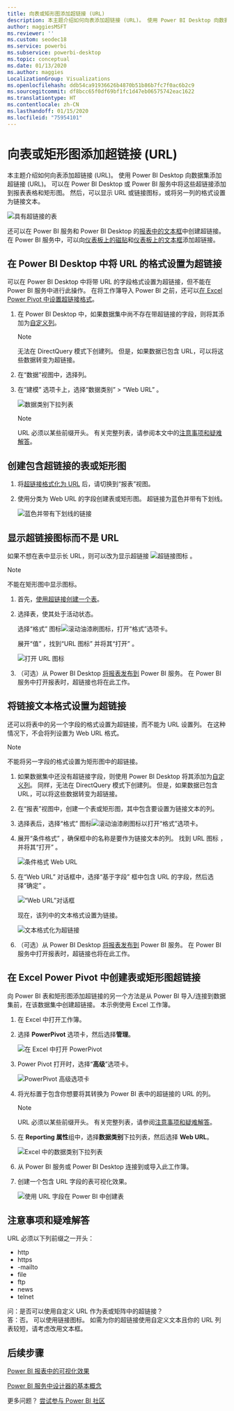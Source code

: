 ```yaml
---
title: 向表或矩形图添加超链接 (URL)
description: 本主题介绍如何向表添加超链接 (URL)。 使用 Power BI Desktop 向数据集添加超链接 (URL)。 然后在 Power BI Desktop 或 Power BI 服务中，可以将这些超链接添加到报表表格和矩形图。
author: maggiesMSFT
ms.reviewer: ''
ms.custom: seodec18
ms.service: powerbi
ms.subservice: powerbi-desktop
ms.topic: conceptual
ms.date: 01/13/2020
ms.author: maggies
LocalizationGroup: Visualizations
ms.openlocfilehash: ddb54ca91936626b4870b51b86b7fc7f0ac6b2c9
ms.sourcegitcommit: df8bcc65f0df69bf1fc1d47eb06575742eac1622
ms.translationtype: HT
ms.contentlocale: zh-CN
ms.lasthandoff: 01/15/2020
ms.locfileid: "75954101"
---
```

# <a name="add-hyperlinks-urls-to-a-table-or-matrix"></a>向表或矩形图添加超链接 (URL)
本主题介绍如何向表添加超链接 (URL)。 使用 Power BI Desktop 向数据集添加超链接 (URL)。 可以在 Power BI Desktop 或 Power BI 服务中将这些超链接添加到报表表格和矩形图。 然后，可以显示 URL 或链接图标，或将另一列的格式设置为链接文本。

![具有超链接的表](media/power-bi-hyperlinks-in-tables/power-bi-url-link-text.png)

还可以在 Power BI 服务和 Power BI Desktop 的[报表中的文本框](service-add-hyperlink-to-text-box.md)中创建超链接。 在 Power BI 服务中，可以向[仪表板上的磁贴](service-dashboard-edit-tile.md)和[仪表板上的文本框](service-dashboard-add-widget.md)添加超链接。 


## <a name="format-a-url-as-a-hyperlink-in-power-bi-desktop"></a>在 Power BI Desktop 中将 URL 的格式设置为超链接

可以在 Power BI Desktop 中将带 URL 的字段格式设置为超链接，但不能在 Power BI 服务中进行此操作。 在将工作簿导入 Power BI 之前，还可以[在 Excel Power Pivot 中设置超链接格式](#create-a-table-or-matrix-hyperlink-in-excel-power-pivot)。

1. 在 Power BI Desktop 中，如果数据集中尚不存在带超链接的字段，则将其添加为[自定义列](desktop-common-query-tasks.md)。

    > [!NOTE]
    > 无法在 DirectQuery 模式下创建列。  但是，如果数据已包含 URL，可以将这些数据转变为超链接。

2. 在“数据”视图中，选择列。 

3. 在“建模”  选项卡上，选择“数据类别”   > “Web URL”  。
   
    ![数据类别下拉列表](media/power-bi-hyperlinks-in-tables/power-bi-format-web-url.png)

    > [!NOTE]
    > URL 必须以某些前缀开头。 有关完整列表，请参阅本文中的[注意事项和疑难解答](#considerations-and-troubleshooting)。

## <a name="create-a-table-or-matrix-with-a-hyperlink"></a>创建包含超链接的表或矩形图

1. 将[超链接格式化为 URL](#format-a-url-as-a-hyperlink-in-power-bi-desktop) 后，请切换到“报表”视图。
2. 使用分类为 Web URL 的字段创建表或矩形图。 超链接为蓝色并带有下划线。

    ![蓝色并带有下划线的链接](media/power-bi-hyperlinks-in-tables/power-bi-url-blue-underline.png)


## <a name="display-a-hyperlink-icon-instead-of-a-url"></a>显示超链接图标而不是 URL

如果不想在表中显示长 URL，则可以改为显示超链接 ![超链接图标](media/power-bi-hyperlinks-in-tables/power-bi-hyperlink-icon.png) 。 

> [!NOTE]
> 不能在矩形图中显示图标。
   
1. 首先，[使用超链接创建一个表](#create-a-table-or-matrix-with-a-hyperlink)。

2. 选择表，使其处于活动状态。

    选择“格式”  图标![滚动油漆刷图标](media/power-bi-hyperlinks-in-tables/power-bi-paintroller.png)，打开“格式”选项卡。

    展开“值”  ，找到“URL 图标”  并将其“打开”  。

    ![打开 URL 图标](media/power-bi-hyperlinks-in-tables/power-bi-url-icon-on.png)

1. （可选）从 Power BI Desktop [将报表发布到](desktop-upload-desktop-files.md) Power BI 服务。 在 Power BI 服务中打开报表时，超链接也将在此工作。

## <a name="format-link-text-as-a-hyperlink"></a>将链接文本格式设置为超链接

还可以将表中的另一个字段的格式设置为超链接，而不能为 URL 设置列。 在这种情况下，不会将列设置为 Web URL 格式。

> [!NOTE]
> 不能将另一字段的格式设置为矩形图中的超链接。

1. 如果数据集中还没有超链接字段，则使用 Power BI Desktop 将其添加为[自定义列](desktop-common-query-tasks.md)。 同样，无法在 DirectQuery 模式下创建列。  但是，如果数据已包含 URL，可以将这些数据转变为超链接。

2. 在“报表”视图中，创建一个表或矩形图，其中包含要设置为链接文本的列。

3. 选择表后，选择“格式”  图标![滚动油漆刷图标](media/power-bi-hyperlinks-in-tables/power-bi-paintroller.png)以打开“格式”选项卡。

4. 展开“条件格式”  ，确保框中的名称是要作为链接文本的列。 找到 URL 图标  ，并将其“打开”  。

    ![条件格式 Web URL](media/power-bi-hyperlinks-in-tables/power-bi-format-conditional-web-url.png)

5. 在“Web URL”  对话框中，选择“基于字段”  框中包含 URL 的字段，然后选择“确定”  。

    ![“Web URL”对话框](media/power-bi-hyperlinks-in-tables/power-bi-format-web-url-dialog.png)

    现在，该列中的文本格式设置为链接。

    ![文本格式化为超链接](media/power-bi-hyperlinks-in-tables/power-bi-url-link-text.png)

1. （可选）从 Power BI Desktop [将报表发布到](desktop-upload-desktop-files.md) Power BI 服务。 在 Power BI 服务中打开报表时，超链接也将在此工作。

## <a name="create-a-table-or-matrix-hyperlink-in-excel-power-pivot"></a>在 Excel Power Pivot 中创建表或矩形图超链接

向 Power BI 表和矩形图添加超链接的另一个方法是从 Power BI 导入/连接到数据集前，在该数据集中创建超链接。 本示例使用 Excel 工作簿。

1. 在 Excel 中打开工作簿。
2. 选择 **PowerPivot** 选项卡，然后选择**管理**。
   
   ![在 Excel 中打开 PowerPivot](media/power-bi-hyperlinks-in-tables/createhyperlinkinpowerpivot2.png)
1. Power Pivot 打开时，选择“**高级**”选项卡。
   
   ![PowerPivot 高级选项卡](media/power-bi-hyperlinks-in-tables/createhyperlinkinpowerpivot3.png)
4. 将光标置于包含你想要将其转换为 Power BI 表中的超链接的 URL 的列。
   
   > [!NOTE]
   > URL 必须以某些前缀开头。 有关完整列表，请参阅[注意事项和疑难解答](#considerations-and-troubleshooting)。
   > 
   
5. 在 **Reporting 属性**组中，选择**数据类别**下拉列表，然后选择 **Web URL**。 
   
   ![Excel 中的数据类别下拉列表](media/power-bi-hyperlinks-in-tables/createhyperlinksnew.png)

6. 从 Power BI 服务或 Power BI Desktop 连接到或导入此工作簿。
7. 创建一个包含 URL 字段的表可视化效果。
   
   ![使用 URL 字段在 Power BI 中创建表](media/power-bi-hyperlinks-in-tables/hyperlinksintables.gif)

## <a name="considerations-and-troubleshooting"></a>注意事项和疑难解答

URL 必须以下列前缀之一开头：
- http
- https
- -mailto
- file
- ftp
- news
- telnet

问：是否可以使用自定义 URL 作为表或矩阵中的超链接？    
答：否。 可以使用链接图标。 如需为你的超链接使用自定义文本且你的 URL 列表较短，请考虑改用文本框。


## <a name="next-steps"></a>后续步骤
[Power BI 报表中的可视化效果](visuals/power-bi-report-visualizations.md)

[Power BI 服务中设计器的基本概念](service-basic-concepts.md)

更多问题？ [尝试参与 Power BI 社区](https://community.powerbi.com/)

